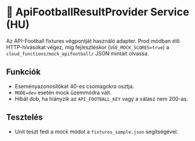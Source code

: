 # 🏁 ApiFootballResultProvider Service (HU)

Az API-Football fixtures végpontját használó adapter. Prod módban élő HTTP-hívásokat végez, míg fejlesztéskor (`USE_MOCK_SCORES=true`) a `cloud_functions/mock_apifootball/` JSON mintáit olvassa.

## Funkciók
- Eseményazonosítókat 40-es csomagokra osztja.
- `MODE=dev` esetén mock üzemmódra vált.
- Hibát dob, ha hiányzik az `API_FOOTBALL_KEY` vagy a válasz nem 200-as.

## Tesztelés
- Unit teszt fedi a mock módot a `fixtures_sample.json` segítségével.
